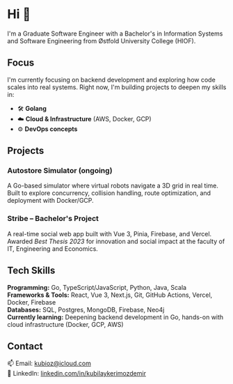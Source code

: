 # Hi 👋  
I'm a Graduate Software Engineer with a Bachelor's in Information Systems and Software Engineering from Østfold University College (HIOF).

## Focus  
I'm currently focusing on backend development and exploring how code scales into real systems. Right now, I'm building projects to deepen my skills in:  

- 🛠️ **Golang**  
- ☁️ **Cloud & Infrastructure** (AWS, Docker, GCP)  
- ⚙️ **DevOps concepts**  

## Projects  

### Autostore Simulator (ongoing)  
A Go-based simulator where virtual robots navigate a 3D grid in real time. Built to explore concurrency, collision handling, route optimization, and deployment with Docker/GCP.

### Stribe – Bachelor's Project  
A real-time social web app built with Vue 3, Pinia, Firebase, and Vercel. Awarded *Best Thesis 2023* for innovation and social impact at the faculty of IT, Engineering and Economics.

## Tech Skills  

**Programming:** Go, TypeScript/JavaScript, Python, Java, Scala  
**Frameworks & Tools:** React, Vue 3, Next.js, Git, GitHub Actions, Vercel, Docker, Firebase  
**Databases:** SQL, Postgres, MongoDB, Firebase, Neo4j  
**Currently learning:** Deepening backend development in Go, hands-on with cloud infrastructure (Docker, GCP, AWS)

## Contact  
📫 Email: kubioz@icloud.com  
🔗 LinkedIn: [linkedin.com/in/kubilaykerimozdemir](https://linkedin.com/in/kubilaykerimozdemir)
